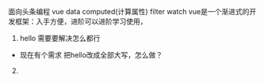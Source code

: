 面向头条编程
vue data computed(计算属性) filter watch
vue是一个渐进式的开发框架：入手方便，进阶可以进阶学习使用，

1. hello
  需要要解决怎么都行 
  - 现在有个需求 把hello改成全部大写，怎么做？

2. 
